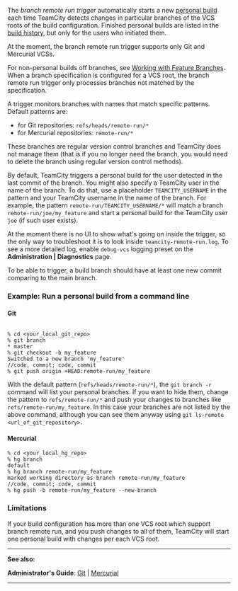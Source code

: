 [//]: # (title: Branch Remote Run Trigger)
[//]: # (auxiliary-id: Branch Remote Run Trigger)

The _branch remote run trigger_ automatically starts a new [personal build](personal-build.md) each time TeamCity detects changes in particular branches of the VCS roots of the build configuration. Finished personal builds are listed in the [build history](build-history.md), but only for the users who initiated them.

At the moment, the branch remote run trigger supports only Git and Mercurial VCSs.

For non-personal builds off branches, see [Working with Feature Branches](working-with-feature-branches.md). When a branch specification is configured for a VCS root, the branch remote run trigger only processes branches not matched by the specification.

A trigger monitors branches with names that match specific patterns.   
Default patterns are:
* for Git repositories: `refs/heads/remote-run/*`
* for Mercurial repositories: `remote-run/*`

These branches are regular version control branches and TeamCity does not manage them (that is if you no longer need the branch, you would need to delete the branch using regular version control methods).

By default, TeamCity triggers a personal build for the user detected in the last commit of the branch. You might also specify a TeamCity user in the name of the branch. To do that, use a placeholder `TEAMCITY_USERNAME` in the pattern and your TeamCity username in the name of the branch. For example, the pattern `remote-run/TEAMCITY_USERNAME/*` will match a branch `remote-run/joe/my_feature` and start a personal build for the TeamCity user `joe` (if such user exists).

<note>

At the moment there is no UI to show what's going on inside the trigger, so the only way to troubleshoot it is to look inside `teamcity-remote-run.log`. To see a more detailed log, enable `debug-vcs` logging preset on the __Administration | Diagnostics__ page.
</note>

To be able to trigger, a build branch should have at least one new commit comparing to the main branch.

### Example: Run a personal build from a command line

#### Git

```Shell

% cd <your_local_git_repo>
% git branch
* master
% git checkout -b my_feature
Switched to a new branch 'my_feature'
//code, commit; code, commit
% git push origin +HEAD:remote-run/my_feature
```

With the default pattern (`refs/heads/remote-run/*`), the `git branch -r` command will list your personal branches. If you want to hide them, change the pattern to `refs/remote-run/*` and push your changes to branches like `refs/remote-run/my_feature`. In this case your branches are not listed by the above command, although you can see them anyway using `git ls-remote <url_of_git_repository>`.

#### Mercurial

```Shell
% cd <your_local_hg_repo>
% hg branch
default
% hg branch remote-run/my_feature
marked working directory as branch remote-run/my_feature
//code, commit; code, commit
% hg push -b remote-run/my_feature --new-branch

```

### Limitations

If your build configuration has more than one VCS root which support branch remote run, and you push changes to all of them, TeamCity will start one personal build with changes per each VCS root.

 __  __

__See also:__

__Administrator's Guide__: [Git](git.md) | [Mercurial](mercurial.md)

__ __